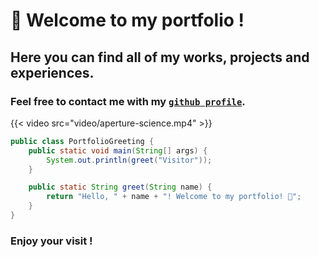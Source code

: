 # 👋 Welcome to my portfolio !

## Here you can find all of my works, projects and experiences.

### Feel free to contact me with my [`github profile`](https://github.com/RealColorDream).


{{< video src="video/aperture-science.mp4" >}}


```java
public class PortfolioGreeting {
    public static void main(String[] args) {
        System.out.println(greet("Visitor"));
    }

    public static String greet(String name) {
        return "Hello, " + name + "! Welcome to my portfolio! 🎉";
    }
}
```


### Enjoy your visit !
